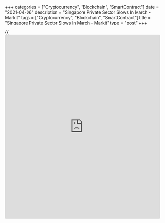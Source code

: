 +++
categories = ["Cryptocurrency", "Blockchain", "SmartContract"]
date = "2021-04-06"
description = "Singapore Private Sector Slows In March - Markit"
tags = ["Cryptocurrency", "Blockchain", "SmartContract"]
title = "Singapore Private Sector Slows In March - Markit"
type = "post"
+++

{{<iframe id="large-banner" src="https://www.bounty.group/#slide=18.0" width="100%" height="600" scrolling="no" style="border: 0px solid rgb(216, 221, 230); border-radius: 3px;">}}

The private sector in Singapore continued to expand in March, albeit at
a slower pace, the latest survey from Markit Economics showed on Tuesday
with a PMI score of 53.5.

That's down from 54.9 in February, although it remains above the boom-
or-but line of 50 that separates expansion from contraction.

Individually, output and new order volumes increased for the fourth
straight month, while there was stronger growth in staffing levels.
Input price inflation softened in March but remained [historical](https://www.fintechee.com/services/historical-data-for-forex/)ly
elevated.

Business confidence remained in positive territory but eased in the
final month of the first quarter. Anecdotal evidence linked uncertain
global conditions to the moderation in optimism.

For comments and feedback [contact](https://www.playgroundfx.com/contact/): editorial@rtt[news](https://www.letsplayfx.com/blog/forex-news-website/).com

[Economic News][1]

 **What parts of the world are seeing the best (and worst) economic
performances lately? Click[here][2] to check out our [Econ Scorecard][2]
and find out! See up-to-the-moment [ranking](https://www.playgroundfx.com/blog/crypto-exchange-ranking/)s for the best and worst
performers in [GDP][3], [unemployment rate][4], [inflation][5] and much
more.**

   1. www.rtt[news](https://www.letsplayfx.com/blog/forex-news-website/).com/Content/EconomicNews.aspx
   2. www.rtt[news](https://www.letsplayfx.com/blog/forex-news-website/).com/economic-scorecard/world-rank/retail-sales/highest-performance.aspx
   3. www.rtt[news](https://www.letsplayfx.com/blog/forex-news-website/).com/economic-scorecard/world-rank/GDP/highest-performance.aspx
   4. www.rtt[news](https://www.letsplayfx.com/blog/forex-news-website/).com/economic-scorecard/world-rank/unemployment-rate/lowest-performance.aspx
   5. www.rtt[news](https://www.letsplayfx.com/blog/forex-news-website/).com/economic-scorecard/world-rank/CPI/highest-performance.aspx